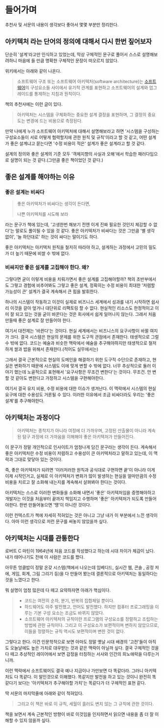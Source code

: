 # 들어가며

추천사 및 서문의 내용이 생각보다 좋아서 몇몇 부분만 정리한다.



## 아키텍처 라는 단어의 정의에 대해서 다시 한번 짚어보자

단순히 '설계'라고만 인식하고 있었는데, 막상 구체적인 문구로 풀어서 스스로 설명해보려하니 마음에 들 만큼 명확한 구체적인 문장이 떠오르지 않았다.

위키에서는 아래와 같이 나온다.

> 소프트웨어 구조 또는 소프트웨어 아키텍처(software architecture)는 [소프트웨어](https://ko.wikipedia.org/wiki/%EC%86%8C%ED%94%84%ED%8A%B8%EC%9B%A8%EC%96%B4)의 구성요소들 사이에서 유기적 관계를 표현하고 소프트웨어의 설계와 업그레이드를 통제하는 지침과 원칙이다.

책의 추천사에는 이런 글이 있다.

> 아키텍처는 시스템을 구체화하는 중요한 설계 결정을 표현하며, 그 결정의 중요도는 변경에 드는 비용으로 측정된다.

만약 나에게 누가 소프트웨어 아키텍처에 대해서 설명해보라고 하면 '시스템을 구성하는 구성요소들이 서로 어떻게 협력할지에 관한 원칙 및 규칙'이라고 할 것 같고, 어떤 설계가 좋은 설계냐고 묻는다면 '수정 비용이 적은' 설계가 좋은 설계라고 할 것 같다.

설계의 정의와 좋은 설계의 기준 모두 '객체지향의 사실과 오해'에서 학습한 패러다임으로 설명이 되는 것 같다.(그만큼 좋은 책이었던 것 같다.)



## 좋은 설계를 해야하는 이유

### 좋은 설계는 비싸다

> 좋은 아키텍처가 비싸다는 생각이 든다면,
>
> 나쁜 아키텍처를 시도해 보라

라는 문구가 책에 있는데, '고생한번 해보기 전엔 이게 진짜 필요한 것인지 체감할 수 없다'는 말로도 풀이될 수 있을 것 같다. 좋은 아키텍처가 비싸다는 것은 그만큼 '별 생각 없이', '늘 하던대로' 하는 것이 싸다는 말이기도 하다.

좋은 아키텍처는 아키텍처 원칙을 철저히 따라야 하고, 설계하는 과정에서 고민의 밀도가 더 높기 때문에 비쌀 수 밖에 없다.



### 비싸지만 좋은 설계를 고집해야 한다. 왜?

그렇다면 굳이 이렇게 비용을 치뤄가면서 좋은 설계를 고집해야할까? 책의 초반부에서도 그렇고 경험에 비추어봐도 그렇고 좋은 설계, 정확히는 수정 비용이 최대한 '저렴할 가능성이 큰' 설계가 결국 계속해서 큰 힘을 발휘한다.

하나의 시스템이 작동하고 이것이 실제로 비즈니스 세계에서 성과를 내기 시작하면 쉽사리 이것을 갈아 엎거나 대단위로 리팩토링 할 수 없다. 현실적인 리소스도 한정적이고 이미 잘 되고 있는 것을 굳이 바꾼다는 것은 회사에서 쉽게 일어나지 않는다. 그래서 처음 만들때 좋은 설계로 잘 만들어야 한다.

여기서 대전제는 '바뀐다'는 것이다. 현실 세계에서는 비즈니스의 요구사항이 바뀔 여지가 크다. 결국 시스템은 현실의 문제를 위한 도구적 관점에서 존재한다. 태생적으로 그럴 수 밖에 없다. 코드는 예술과 비슷한 맥락에서 예술을 추구해야하지만 태생적으로 철저하게 쌀과 밥을 위해서 존재한다.(적어도 실무에서는)

그래서 결국 근본적으로 현실의 도메인을 해결하기 위한 도구적 수단으로 존재하고, 현실은 변화하기 때문에 시스템도 이에 맞게 변할 수 밖에 없다. 너무 추상적으로 둘러 이야기 했는데 노골적으로 표현해서 '요구사항은 무조건 변한다'는 것이다. 무조건. 안 변할 것 같아도 변한다고 가정하고 시스템을 구현해야한다.

여기서 결국 유지 비용, 수정 비용에 대한 이슈가 생겨난다. 이 맥락에서 시스템의 현실 요구에 대한 수용성도 거론될 수 있다. 이러한 이유에서 조금 비싸더라도 우리는 '좋은 설계'를 추구해야한다.



## 아키텍처는 과정이다

> 아키텍처는 종착지가 아니라 여정에 더 가까우며, 고정된 산출물이 아니라 계속된 탐구 과정에 더 가까움을 이해해야 좋은 아키텍처가 만들어진다.

이 문구가 정말 개인적으로 인사이트가 엄청나게 담긴 문구라는 생각이 든다. 계속해서 좋은 아키텍처란 수정 비용이 저렴하고 수용성이 큰 아키텍처라고 말하고 있는데, 이 맥락과 그대로 맞닿아 있는 것이다.

즉, 좋은 아키텍처가 되려면 '이러저러한 원칙과 공식대로 구현하면 끝'이 아니라 이게 이제 시작인거고, 실제로 이 아키텍처가 변화가 많이 발생하는 현실을 얼마만큼의 수정 비용을 치르고 잘 소화해 내는지를 계속해서 살펴봐야 한다는 것이다.

아키텍처는 스스로 이러한 변화들을 소화해 내면서 '좋은' 아키텍처임을 증명해야하고 개발자는 이것을 처음부터 끝까지 책임지고 수행하며 '좋은' 아키텍처가 되도록 만들어야한다. 한번 만들어놓으면 '땡'이 아니란 것이다.

이런 컨텍스트가 책에 자세히 적혀있는 것은 아니고 그냥 내가 이 부분에서 느낀 생각이다. 아마 이런 생각으로 저런 문구를 써놓지 않았을까 싶다.



## 아키텍처는 시대를 관통한다

로버트 C 마틴이 1964년에 처음 코드를 작성했다고 하는데 시대 차이가 체감이 났다. 내가 태어나기도 전에 이 사람은 코드를 짰다.

아무튼 엉클밥이 정말 온갖 시스템(책에서 나오는데 임베디드, 실시간 웹, 콘솔 , 공정 저에, 게임, 회계, 그림 그리기 등)을 다 만들어 봤는데 결론적으로 아키텍처는 동일하다는 것을 느꼈다고 한다.

뭐 설명이 엄청 많은데 다 떼고 요약하자면 아래가 핵심이다.

> * 코드는 여전히 순차, 분기, 반복의 집합체일 뿐이다.
> * 하드웨어도 아주 발전했고, 언어도 발전했다. 하지만 컴퓨터 프로그래밍을 이루는 기본 구성 요소는 조금도 바뀌지 않았다.
> * 소프트웨어 아키텍처의 규칙이란 프로그램의 구성요소를 정렬하고 조립하는 방법에 관한 규칙이다. 그리고 이 구성요소가 보편적이며 변하지 않았으므로, 이들을 정렬하는 규칙 역시도 보편적이며 변한 것이 없다.

그렇다고 한다. 이건 인문학적으로 보면 아마도 정말 옛날 시대 배경의 '고전'들이 아직도 오늘날에도 높은 가치로 대우받는 것과 같은 맥락이 아닐까 싶다. 결국 구체적인 것을 다 떼고 추상적인 레이어에서 보면 감정을 터칭하는 서사와 인간의 희노애락을 다루는거니까.

이런 맥락에서 소프트웨어도 결국 예나 지금이나 가만보면 다 똑같더라. 그러니 아키텍처도 다 똑같다. 이 말인것으로 이해했다. 똑같지만 발전을 하고 있는 것이니 완전히 똑같다기 보다는 '아키텍처가 추구해야할 가치'는 똑같다가 더 구체적인 표현 같다.

딱 서문의 마지막줄에 아래와 같이 적혀있다.

> 그리고 이 책은 바로 이 규칙, 세월이 흘러도 변치 않는 그 규칙에 관한 것이다.

책을 보면서 계속 근본적인 방향이 바로 이것임을 인지하면서 읽으면 내용을 좀 더 잘 이해할 수 있지 않을까 싶다.
